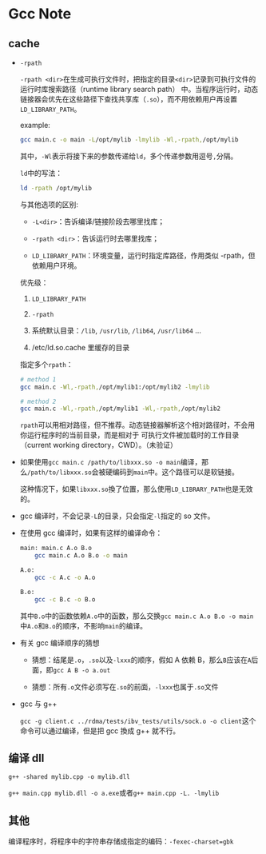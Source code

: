 # Gcc Note

## cache

* `-rpath`

    `-rpath <dir>`在生成可执行文件时，把指定的目录`<dir>`记录到可执行文件的 运行时库搜索路径（runtime library search path） 中。当程序运行时，动态链接器会优先在这些路径下查找共享库（`.so`），而不用依赖用户再设置`LD_LIBRARY_PATH`。

    example:

    ```bash
    gcc main.c -o main -L/opt/mylib -lmylib -Wl,-rpath,/opt/mylib
    ```

    其中，`-Wl`表示将接下来的参数传递给`ld`，多个传递参数用逗号`,`分隔。

    `ld`中的写法：

    ```bash
    ld -rpath /opt/mylib
    ```

    与其他选项的区别:

    * `-L<dir>`：告诉编译/链接阶段去哪里找库；

    * `-rpath <dir>`：告诉运行时去哪里找库；

    * `LD_LIBRARY_PATH`：环境变量，运行时指定库路径，作用类似 -rpath，但依赖用户环境。

    优先级：

    1. `LD_LIBRARY_PATH`

    2. `-rpath`

    3. 系统默认目录：`/lib`, `/usr/lib`, `/lib64`, `/usr/lib64` …

    4. /etc/ld.so.cache 里缓存的目录

    指定多个`rpath`：

    ```bash
    # method 1
    gcc main.c -Wl,-rpath,/opt/mylib1:/opt/mylib2 -lmylib

    # method 2
    gcc main.c -Wl,-rpath,/opt/mylib1 -Wl,-rpath,/opt/mylib2
    ```

    `rpath`可以用相对路径，但不推荐。动态链接器解析这个相对路径时，不会用你运行程序时的当前目录，而是相对于 可执行文件被加载时的工作目录（current working directory，CWD）。（未验证）

* 如果使用`gcc main.c /path/to/libxxx.so -o main`编译，那么`/path/to/libxxx.so`会被硬编码到`main`中。这个路径可以是软链接。

    这种情况下，如果`libxxx.so`換了位置，那么使用`LD_LIBRARY_PATH`也是无效的。

* gcc 编译时，不会记录`-L`的目录，只会指定`-l`指定的 so 文件。

* 在使用 gcc 编译时，如果有这样的编译命令：

    ```bash
    main: main.c A.o B.o
        gcc main.c A.o B.o -o main

    A.o:
        gcc -c A.c -o A.o

    B.o:
        gcc -c B.c -o B.o
    ```

    其中`B.o`中的函数依赖`A.o`中的函数，那么交换`gcc main.c A.o B.o -o main`中`A.o`和`B.o`的顺序，不影响`main`的编译。

* 有关 gcc 编译顺序的猜想

    * 猜想：结尾是`.o`，`.so`以及`-lxxx`的顺序，假如 A 依赖 B，那么`B`应该在`A`后面，即`gcc A B -o a.out`

    * 猜想：所有`.o`文件必须写在`.so`的前面，`-lxxx`也属于`.so`文件

* gcc 与 g++

    `gcc -g client.c ../rdma/tests/ibv_tests/utils/sock.o -o client`这个命令可以通过编译，但是把 gcc 換成 g++ 就不行。

## 编译 dll

`g++ -shared mylib.cpp -o mylib.dll`

`g++ main.cpp mylib.dll -o a.exe`或者`g++ main.cpp -L. -lmylib`

## 其他

编译程序时，将程序中的字符串存储成指定的编码：`-fexec-charset=gbk`
